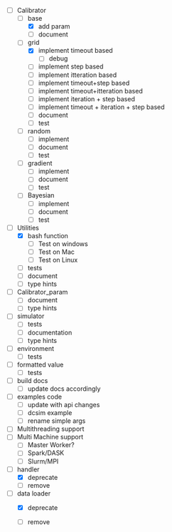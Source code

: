 - [ ] Calibrator
	- [ ] base
		- [X] add param
		- [ ] document
	- [ ] grid
		- [X] implement timeout based
			- [ ] debug
		- [ ] implement step based
		- [ ] implement itteration based
		- [ ] implement timeout+step based
		- [ ] implement timeout+itteration based
		- [ ] implement iteration + step based
		- [ ] implement timeout + iteration + step based
		- [ ] document
		- [ ] test
	- [ ] random
		- [ ] implement
		- [ ] document
		- [ ] test
	- [ ] gradient
		- [ ] implement
		- [ ] document
		- [ ] test
	- [ ] Bayesian
		- [ ] implement
		- [ ] document
		- [ ] test
		
- [ ] Utilities
	- [X] bash function
		- [ ] Test on windows
		- [ ] Test on Mac
		- [ ] Test on Linux
	- [ ] tests
	- [ ] document
	- [ ] type hints
	
- [ ] Calibrator_param
	- [ ] document 
	- [ ] type hints
	
- [ ] simulator
	- [ ] tests
	- [ ] documentation
	- [ ] type hints
	
- [ ] environment
	- [ ] tests

- [ ] formatted value
	- [ ] tests
	
- [ ] build docs
	- [ ] update docs accordingly
	
- [ ] examples code
	- [ ] update with api changes
	- [ ] dcsim example
	- [ ] rename simple args
- [ ] Multithreading support
- [ ] Multi Machine support
	- [ ] Master Worker?
	- [ ] Spark/DASK
	- [ ] Slurm/MPI
	
- [ ] handler
	- [X] deprecate
	- [ ] remove
	
- [ ] data loader
	- [X] deprecate
	- [ ] remove
	